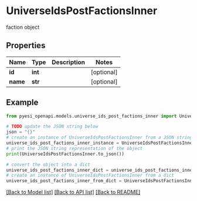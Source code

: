 # UniverseIdsPostFactionsInner

faction object

## Properties

Name | Type | Description | Notes
------------ | ------------- | ------------- | -------------
**id** | **int** |  | [optional] 
**name** | **str** |  | [optional] 

## Example

```python
from pyesi_openapi.models.universe_ids_post_factions_inner import UniverseIdsPostFactionsInner

# TODO update the JSON string below
json = "{}"
# create an instance of UniverseIdsPostFactionsInner from a JSON string
universe_ids_post_factions_inner_instance = UniverseIdsPostFactionsInner.from_json(json)
# print the JSON string representation of the object
print(UniverseIdsPostFactionsInner.to_json())

# convert the object into a dict
universe_ids_post_factions_inner_dict = universe_ids_post_factions_inner_instance.to_dict()
# create an instance of UniverseIdsPostFactionsInner from a dict
universe_ids_post_factions_inner_from_dict = UniverseIdsPostFactionsInner.from_dict(universe_ids_post_factions_inner_dict)
```
[[Back to Model list]](../README.md#documentation-for-models) [[Back to API list]](../README.md#documentation-for-api-endpoints) [[Back to README]](../README.md)


